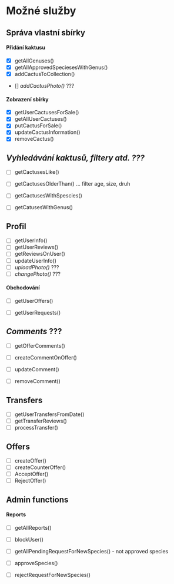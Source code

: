 # Možné služby

## Správa vlastní sbírky

#### Přidání kaktusu
- [X] getAllGenuses()
- [X] getAllApprovedSpeciesesWithGenus()
- [X] addCactusToCollection()
- [] *addCactusPhoto()* ???

#### Zobrazení sbírky
- [X] getUserCactusesForSale()
- [X] getAllUserCactuses()
- [X] putCactusForSale()
- [X] updateCactusInformation()
- [X] removeCactus()

## *Vyhledávání kaktusů, filtery atd. ???*
- [ ] getCactusesLike()
- [ ] getCactusesOlderThan() … filter age, size, druh
- [ ] getCactusesWithSpescies()
- [ ] getCatusesWithGenus()


## Profil
- [ ] getUserInfo()
- [ ] getUserReviews()
- [ ] getReviewsOnUser()
- [ ] updateUserInfo()
- [ ] *uploadPhoto()* ???
- [ ] *changePhoto()* ???

#### Obchodování
- [ ] getUserOffers()
- [ ] getUserRequests()


## *Comments* ???
- [ ] getOfferComments()
- [ ] createCommentOnOffer()
- [ ] updateComment()
- [ ] removeComment()


## Transfers
- [ ] getUserTransfersFromDate()
- [ ] getTransferReviews()
- [ ] processTransfer()

## Offers
- [ ] createOffer()
- [ ] createCounterOffer()
- [ ] AcceptOffer()
- [ ] RejectOffer()

## Admin functions

#### Reports
- [ ] getAllReports()
- [ ] blockUser()
- [ ] getAllPendingRequestForNewSpecies() - not approved species
- [ ] approveSpecies()
- [ ] rejectRequestForNewSpecies()


